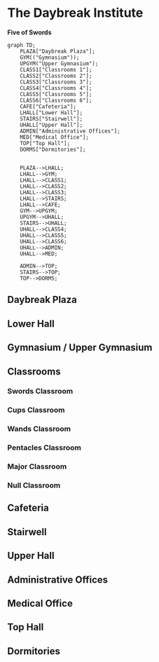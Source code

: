 # The Daybreak Institute

**Five of Swords**

```mermaid
graph TD;
    PLAZA["Daybreak Plaza"];
    GYM(("Gymnasium"));
    UPGYM("Upper Gymnasium");
    CLASS1["Classrooms 1"];
    CLASS2["Classrooms 2"];
    CLASS3["Classrooms 3"];
    CLASS4["Classrooms 4"];
    CLASS5["Classrooms 5"];
    CLASS6["Classrooms 6"];
    CAFE["Cafeteria"];
    LHALL["Lower Hall"];
    STAIRS["Stairwell"];
    UHALL["Upper Hall"];
    ADMIN["Administrative Offices"];
    MED["Medical Office"];
    TOP["Top Hall"];
    DORMS["Dormitories"];


    PLAZA-->LHALL;
    LHALL-->GYM;
    LHALL-->CLASS1;
    LHALL-->CLASS2;
    LHALL-->CLASS3;
    LHALL-->STAIRS;
    LHALL-->CAFE;
    GYM-->UPGYM;
    UPGYM-->UHALL;
    STAIRS-->UHALL;
    UHALL-->CLASS4;
    UHALL-->CLASS5;
    UHALL-->CLASS6;
    UHALL-->ADMIN;
    UHALL-->MED;

    ADMIN-->TOP;
    STAIRS-->TOP;
    TOP-->DORMS;

```

## Daybreak Plaza

## Lower Hall

## Gymnasium / Upper Gymnasium

## Classrooms

### Swords Classroom

### Cups Classroom

### Wands Classroom

### Pentacles Classroom

### Major Classroom

### Null Classroom

## Cafeteria

## Stairwell

## Upper Hall

## Administrative Offices

## Medical Office

## Top Hall

## Dormitories